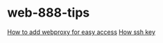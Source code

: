 # web-888-tips

[How to add webproxy for easy access](proxy/Readme.md)
[How ssh key](ssh/Readme.md)
